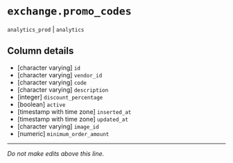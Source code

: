 # `exchange.promo_codes`
`analytics_prod` | `analytics`

## Column details
* [character varying] `id`
* [character varying] `vendor_id`
* [character varying] `code`
* [character varying] `description`
* [integer]   `discount_percentage`
* [boolean]   `active`
* [timestamp with time zone] `inserted_at`
* [timestamp with time zone] `updated_at`
* [character varying] `image_id`
* [numeric]   `minimum_order_amount`

-------------------------------------------------------------------------------
*Do not make edits above this line.*
